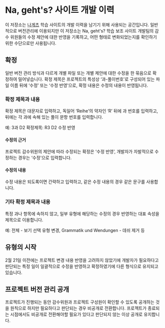 # Na, geht's? 사이트 개발 이력

이 저장소는 [나게츠](https://www.nagehts.org) 학습 사이트의 개발 이력을 남기기 위해 사용되는 공간입니다. 일반적으로 버전관리에 이용되지만 이 저장소는 Na, geht's? 학습 보조 사이트 개발팀의 감수 위원들의 수정 제안에 대한 반영을 기록하고, 어떤 형태로 변화되었는지를 확인하기 위한 수단으로만 사용됩니다.

## 확정

일반 버전 관리 방식과 다르게 개별 파일 또는 개별 제안에 대한 수정을 한 묶음으로 확정하여 밀어넣습니다. 확정 제목은 프로젝트의 특성상 ‘과-풀이번호’로 구성되어 있는 파일 이름 뒤에 ‘수정’ 또는 ‘수정 반영’으로, 확정 내용은 수정의 내용이 반영됩니다.

### 확정 제목과 내용

확정 제목은 대문자로 입력하고, 독일어 ‘Reihe’의 약자인 ‘R’ 뒤에 과 번호를 입력하고, 뒤에는 각 과에 속해 있는 풀이 문항 번호를 입력합니다.

예: 3과 D2
확정제목: R3 D2 수정 반영

#### 수정의 근거

프로젝트 감수위원의 제안에 따라 수정되는 확정은 ‘수정 반영’, 개발자가 자발적으로 수정하는 경우는 ‘수정’으로 입력합니다.

#### 수정의 내용

수정 내용은 되도록이면 간략하고 입력하고, 같은 수정 내용의 경우 같은 문구를 사용합니다.

### 기타 확정 제목과 내용

특정 과나 항목에 속하지 않고, 일부 유형에 해당하는 수정의 경우 반영하는 대표 속성을 제목으로 이용합니다.

예: 전체 - 보기 선택 유형 변경, Grammatik und Wendungen - 데쉬 제거 등

## 유형의 시작

2월 21일 이전에는 프로젝트 변경 내용 반영을 고려하지 않았기에 개발자가 필요하다고 판단되는 특정 일이 일괄적으로 수정을 반영하고 확정하였기에 다른 형식으로 유지되고 있습니다.

## 프로젝트 버전 관리 공개

프로젝트가 진행되는 동안 감수위원과 프로젝트 구성원이 확인할 수 있도록 공개하는 것을 원칙으로 하지만 필요하다고 판단되는 경우 비공개로 전환합니다. 프로젝트가 종료되는 시점에서도 비공개로 전환해야할 필요가 있다고 판단되지 않는 이상 공개로 유지합니다.
